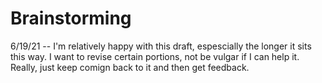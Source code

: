 # Brainstorming

6/19/21 -- I'm relatively happy with this draft, espescially the longer it sits this way. I want to revise certain portions, not be vulgar if I can help it. Really, just keep comign back to it and then get feedback.

